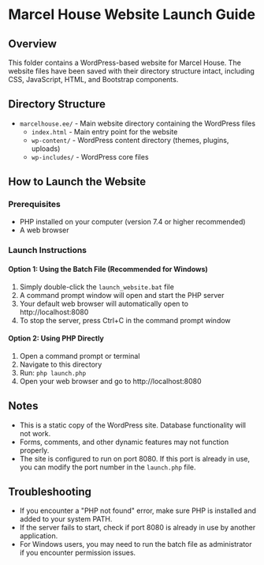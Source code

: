 # Marcel House Website Launch Guide

## Overview
This folder contains a WordPress-based website for Marcel House. The website files have been saved with their directory structure intact, including CSS, JavaScript, HTML, and Bootstrap components.

## Directory Structure
- `marcelhouse.ee/` - Main website directory containing the WordPress files
  - `index.html` - Main entry point for the website
  - `wp-content/` - WordPress content directory (themes, plugins, uploads)
  - `wp-includes/` - WordPress core files

## How to Launch the Website

### Prerequisites
- PHP installed on your computer (version 7.4 or higher recommended)
- A web browser

### Launch Instructions

#### Option 1: Using the Batch File (Recommended for Windows)
1. Simply double-click the `launch_website.bat` file
2. A command prompt window will open and start the PHP server
3. Your default web browser will automatically open to http://localhost:8080
4. To stop the server, press Ctrl+C in the command prompt window

#### Option 2: Using PHP Directly
1. Open a command prompt or terminal
2. Navigate to this directory
3. Run: `php launch.php`
4. Open your web browser and go to http://localhost:8080

## Notes
- This is a static copy of the WordPress site. Database functionality will not work.
- Forms, comments, and other dynamic features may not function properly.
- The site is configured to run on port 8080. If this port is already in use, you can modify the port number in the `launch.php` file.

## Troubleshooting
- If you encounter a "PHP not found" error, make sure PHP is installed and added to your system PATH.
- If the server fails to start, check if port 8080 is already in use by another application.
- For Windows users, you may need to run the batch file as administrator if you encounter permission issues.